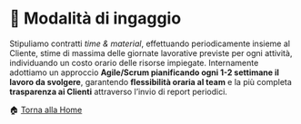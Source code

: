 # 🤝 Modalità di ingaggio

Stipuliamo contratti _time & material_, effettuando periodicamente insieme al Cliente, stime di massima delle giornate lavorative previste per ogni attività, individuando un costo orario delle risorse impiegate. Internamente adottiamo un approccio **Agile/Scrum pianificando ogni 1-2 settimane il lavoro da svolgere**, garantendo **flessibilità oraria al team** e la più completa **trasparenza ai Clienti** attraverso l’invio di report periodici.

🏠 [Torna alla Home](https://github.com/bitRocket-dev)
